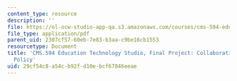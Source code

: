 ```yaml
---
content_type: resource
description: ''
file: https://ol-ocw-studio-app-qa.s3.amazonaws.com/courses/cms-594-education-technology-studio-spring-2019/29cf54c8a54cb92fd10ebcf67846eeae_MITCMS_594S19_final_textbook.pdf
file_type: application/pdf
parent_uid: 2307cf57-60eb-7e83-b3aa-c9be16cb1553
resourcetype: Document
title: 'CMS.594 Education Technology Studio, Final Project: Collaborative Textbook
  Policy'
uid: 29cf54c8-a54c-b92f-d10e-bcf67846eeae
---
```

